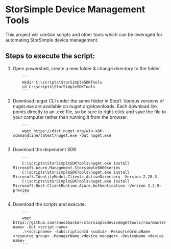 # StorSimple Device Management Tools
This project will contain scripts and other tools which can be leveraged for automating StorSimple device management.

## Steps to execute the script: 
1.  Open powershell, create a new folder & change directory to the folder.

            ```
            mkdir C:\scripts\StorSimpleSDKTools
            cd C:\scripts\StorSimpleSDKTools
            ```
    
2.  Download nuget CLI under the same folder in Step1. 
    Various versions of nuget.exe are available on nuget.org/downloads. Each download link points directly to an .exe file, so be sure to right-click and save the file to your computer rather than running it from the browser. 
    
            ```
            wget https://dist.nuget.org/win-x86-commandline/latest/nuget.exe -Out nuget.exe
            ```
            
3.  Download the dependent SDK

            ```
            C:\scripts\StorSimpleSDKTools\nuget.exe install Microsoft.Azure.Management.Storsimple8000series
            C:\scripts\StorSimpleSDKTools\nuget.exe install Microsoft.IdentityModel.Clients.ActiveDirectory -Version 2.28.3
            C:\scripts\StorSimpleSDKTools\nuget.exe install Microsoft.Rest.ClientRuntime.Azure.Authentication -Version 2.2.9-preview
            ```
    
4.  Download the scripts and execute.

            ```
            wget https://github.com/anoobbacker/storsimpledevicemgmttools/raw/master/<script-name> -Out <script-name>
            .\<scripname> -SubscriptionId <subid> -ResourceGroupName <resource group> -ManagerName <device manager> -DeviceName <device name>
            ```
